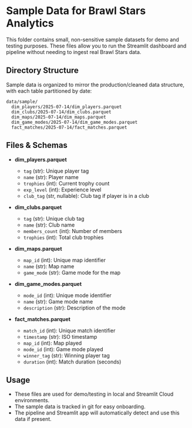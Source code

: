 # Sample Data for Brawl Stars Analytics

This folder contains small, non-sensitive sample datasets for demo and testing purposes. These files allow you to run the Streamlit dashboard and pipeline without needing to ingest real Brawl Stars data.

## Directory Structure

Sample data is organized to mirror the production/cleaned data structure, with each table partitioned by date:

```
data/sample/
  dim_players/2025-07-14/dim_players.parquet
  dim_clubs/2025-07-14/dim_clubs.parquet
  dim_maps/2025-07-14/dim_maps.parquet
  dim_game_modes/2025-07-14/dim_game_modes.parquet
  fact_matches/2025-07-14/fact_matches.parquet
```

## Files & Schemas

- **dim_players.parquet**
  - `tag` (str): Unique player tag
  - `name` (str): Player name
  - `trophies` (int): Current trophy count
  - `exp_level` (int): Experience level
  - `club_tag` (str, nullable): Club tag if player is in a club

- **dim_clubs.parquet**
  - `tag` (str): Unique club tag
  - `name` (str): Club name
  - `members_count` (int): Number of members
  - `trophies` (int): Total club trophies

- **dim_maps.parquet**
  - `map_id` (int): Unique map identifier
  - `name` (str): Map name
  - `game_mode` (str): Game mode for the map

- **dim_game_modes.parquet**
  - `mode_id` (int): Unique mode identifier
  - `name` (str): Game mode name
  - `description` (str): Description of the mode

- **fact_matches.parquet**
  - `match_id` (int): Unique match identifier
  - `timestamp` (str): ISO timestamp
  - `map_id` (int): Map played
  - `mode_id` (int): Game mode played
  - `winner_tag` (str): Winning player tag
  - `duration` (int): Match duration (seconds)

## Usage

- These files are used for demo/testing in local and Streamlit Cloud environments.
- The sample data is tracked in git for easy onboarding.
- The pipeline and Streamlit app will automatically detect and use this data if present.